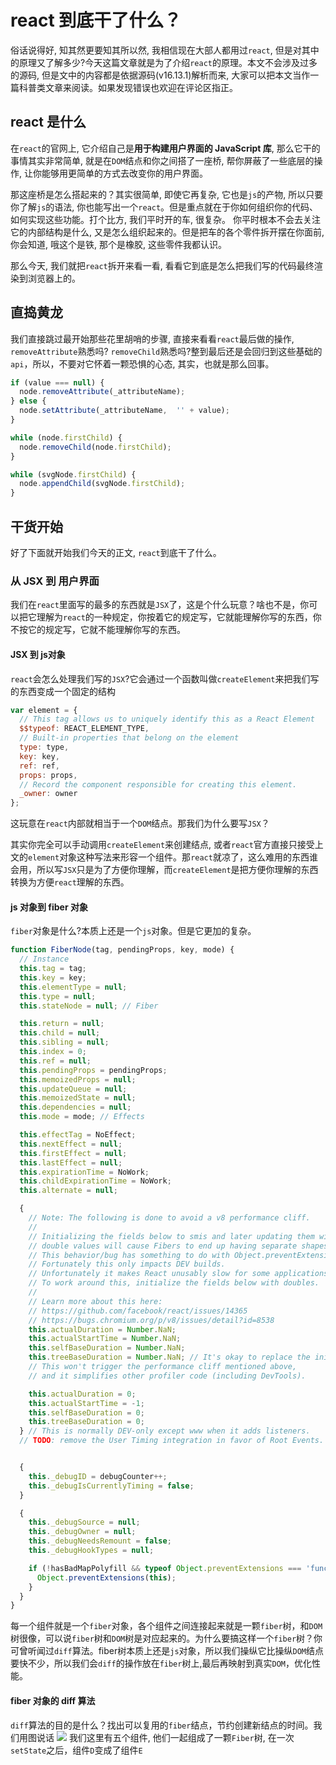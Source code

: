 # react 到底干了什么？
俗话说得好, 知其然更要知其所以然, 我相信现在大部人都用过<code>react</code>, 但是对其中的原理又了解多少?今天这篇文章就是为了介绍<code>react</code>的原理。本文不会涉及过多的源码, 但是文中的内容都是依据源码(v16.13.1)解析而来, 大家可以把本文当作一篇科普类文章来阅读。如果发现错误也欢迎在评论区指正。

## react 是什么
在<code>react</code>的官网上, 它介绍自己是**用于构建用户界面的 JavaScript 库**, 那么它干的事情其实非常简单, 就是在<code>DOM</code>结点和你之间搭了一座桥, 帮你屏蔽了一些底层的操作, 让你能够用更简单的方式去改变你的用户界面。

那这座桥是怎么搭起来的？其实很简单, 即使它再复杂, 它也是<code>js</code>的产物, 所以只要你了解<code>js</code>的语法, 你也能写出一个<code>react</code>。但是重点就在于你如何组织你的代码、如何实现这些功能。打个比方, 我们平时开的车, 很复杂。 你平时根本不会去关注它的内部结构是什么, 又是怎么组织起来的。但是把车的各个零件拆开摆在你面前, 你会知道, 哦这个是铁, 那个是橡胶, 这些零件我都认识。

那么今天, 我们就把<code>react</code>拆开来看一看, 看看它到底是怎么把我们写的代码最终渲染到浏览器上的。


## 直捣黄龙
我们直接跳过最开始那些花里胡哨的步骤, 直接来看看<code>react</code>最后做的操作, <code>removeAttribute</code>熟悉吗? <code>removeChild</code>熟悉吗?整到最后还是会回归到这些基础的<code>api</code>，所以，不要对它怀着一颗恐惧的心态, 其实，也就是那么回事。
```js
if (value === null) {
  node.removeAttribute(_attributeName);
} else {
  node.setAttribute(_attributeName,  '' + value);
}

while (node.firstChild) {
  node.removeChild(node.firstChild);
}

while (svgNode.firstChild) {
  node.appendChild(svgNode.firstChild);
}
```

## 干货开始
好了下面就开始我们今天的正文, <code>react</code>到底干了什么。

### 从 JSX 到 用户界面
我们在<code>react</code>里面写的最多的东西就是<code>JSX</code>了，这是个什么玩意？啥也不是，你可以把它理解为<code>react</code>的一种规定，你按着它的规定写，它就能理解你写的东西，你不按它的规定写，它就不能理解你写的东西。

#### JSX 到 js对象
<code>react</code>会怎么处理我们写的<code>JSX</code>?它会通过一个函数叫做<code>createElement</code>来把我们写的东西变成一个固定的结构
```js
var element = {
  // This tag allows us to uniquely identify this as a React Element
  $$typeof: REACT_ELEMENT_TYPE,
  // Built-in properties that belong on the element
  type: type,
  key: key,
  ref: ref,
  props: props,
  // Record the component responsible for creating this element.
  _owner: owner
};
```
这玩意在<code>react</code>内部就相当于一个<code>DOM</code>结点。那我们为什么要写<code>JSX</code>？

其实你完全可以手动调用<code>createElement</code>来创建结点, 或者<code>react</code>官方直接只接受上文的<code>element</code>对象这种写法来形容一个组件。那<code>react</code>就凉了，这么难用的东西谁会用，所以写<code>JSX</code>只是为了方便你理解，而<code>createElement</code>是把方便你理解的东西转换为方便<code>react</code>理解的东西。

#### js 对象到 fiber 对象
<code>fiber</code>对象是什么?本质上还是一个<code>js</code>对象。但是它更加的复杂。
```js
function FiberNode(tag, pendingProps, key, mode) {
  // Instance
  this.tag = tag;
  this.key = key;
  this.elementType = null;
  this.type = null;
  this.stateNode = null; // Fiber

  this.return = null;
  this.child = null;
  this.sibling = null;
  this.index = 0;
  this.ref = null;
  this.pendingProps = pendingProps;
  this.memoizedProps = null;
  this.updateQueue = null;
  this.memoizedState = null;
  this.dependencies = null;
  this.mode = mode; // Effects

  this.effectTag = NoEffect;
  this.nextEffect = null;
  this.firstEffect = null;
  this.lastEffect = null;
  this.expirationTime = NoWork;
  this.childExpirationTime = NoWork;
  this.alternate = null;

  {
    // Note: The following is done to avoid a v8 performance cliff.
    //
    // Initializing the fields below to smis and later updating them with
    // double values will cause Fibers to end up having separate shapes.
    // This behavior/bug has something to do with Object.preventExtension().
    // Fortunately this only impacts DEV builds.
    // Unfortunately it makes React unusably slow for some applications.
    // To work around this, initialize the fields below with doubles.
    //
    // Learn more about this here:
    // https://github.com/facebook/react/issues/14365
    // https://bugs.chromium.org/p/v8/issues/detail?id=8538
    this.actualDuration = Number.NaN;
    this.actualStartTime = Number.NaN;
    this.selfBaseDuration = Number.NaN;
    this.treeBaseDuration = Number.NaN; // It's okay to replace the initial doubles with smis after initialization.
    // This won't trigger the performance cliff mentioned above,
    // and it simplifies other profiler code (including DevTools).

    this.actualDuration = 0;
    this.actualStartTime = -1;
    this.selfBaseDuration = 0;
    this.treeBaseDuration = 0;
  } // This is normally DEV-only except www when it adds listeners.
  // TODO: remove the User Timing integration in favor of Root Events.


  {
    this._debugID = debugCounter++;
    this._debugIsCurrentlyTiming = false;
  }

  {
    this._debugSource = null;
    this._debugOwner = null;
    this._debugNeedsRemount = false;
    this._debugHookTypes = null;

    if (!hasBadMapPolyfill && typeof Object.preventExtensions === 'function') {
      Object.preventExtensions(this);
    }
  }
}
```

 每一个组件就是一个<code>fiber</code>对象，各个组件之间连接起来就是一颗<code>fiber</code>树，和<code>DOM</code>树很像，可以说<code>fiber</code>树和<code>DOM</code>树是对应起来的。为什么要搞这样一个<code>fiber</code>树？你可曾听闻过<code>diff</code>算法。fiber树本质上还是<code>js</code>对象，所以我们操纵它比操纵<code>DOM</code>结点要快不少，所以我们会<code>diff</code>的操作放在<code>fiber</code>树上,最后再映射到真实<code>DOM</code>，优化性能。

 #### fiber 对象的 diff 算法
 <code>diff</code>算法的目的是什么？找出可以复用的<code>fiber</code>结点，节约创建新结点的时间。我们用图说话
 ![](https://klx-buct.github.io/klx-buct.github.iogithub/oldFiber.png)
 我们这里有五个组件, 他们一起组成了一颗<code>Fiber</code>树, 在一次<code>setState</code>之后，组件<code>D</code>变成了组件<code>E</code>